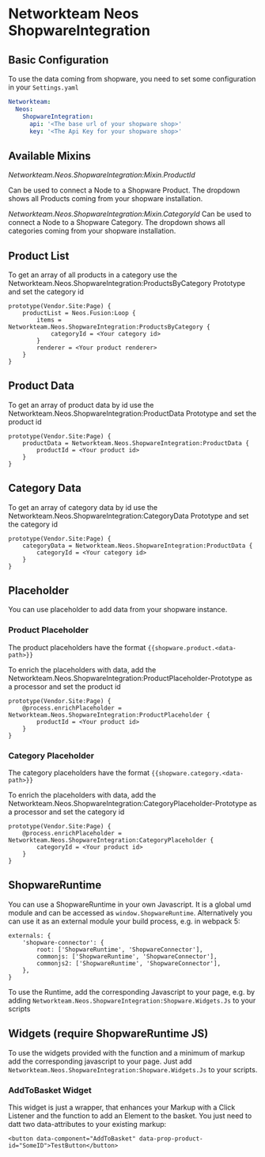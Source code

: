 # Networkteam Neos ShopwareIntegration

## Basic Configuration

To use the data coming from shopware, you need to set some configuration in your `Settings.yaml`

``` yaml
Networkteam:
  Neos:
    ShopwareIntegration:
      api: '<The base url of your shopware shop>'
      key: '<The Api Key for your shopware shop>'
```

## Available Mixins

*Networkteam.Neos.ShopwareIntegration:Mixin.ProductId*

Can be used to connect a Node to a Shopware Product. The dropdown shows all Products coming from your shopware installation.

*Networkteam.Neos.ShopwareIntegration:Mixin.CategoryId*
Can be used to connect a Node to a Shopware Category. The dropdown shows all categories coming from your shopware installation.

## Product List

To get an array of all products in a category use the Networkteam.Neos.ShopwareIntegration:ProductsByCategory Prototype and set the category id

```
prototype(Vendor.Site:Page) {
    productList = Neos.Fusion:Loop {
        items = Networkteam.Neos.ShopwareIntegration:ProductsByCategory {
            categoryId = <Your category id>
        }
        renderer = <Your product renderer>
    }
}
```

## Product Data

To get an array of product data by id use the Networkteam.Neos.ShopwareIntegration:ProductData Prototype and set the product id

```
prototype(Vendor.Site:Page) {
    productData = Networkteam.Neos.ShopwareIntegration:ProductData {
        productId = <Your product id>
    }
}
```

## Category Data

To get an array of category data by id use the Networkteam.Neos.ShopwareIntegration:CategoryData Prototype and set the category id

```
prototype(Vendor.Site:Page) {
    categoryData = Networkteam.Neos.ShopwareIntegration:ProductData {
        categoryId = <Your category id>
    }
}
```

## Placeholder

You can use placeholder to add data from your shopware instance.

### Product Placeholder
The product placeholders have the format `{{shopware.product.<data-path>}}`

To enrich the placeholders with data, add the Networkteam.Neos.ShopwareIntegration:ProductPlaceholder-Prototype as a processor and set the product id

```
prototype(Vendor.Site:Page) {
    @process.enrichPlaceholder = Networkteam.Neos.ShopwareIntegration:ProductPlaceholder {
        productId = <Your product id>
    }
}
```

### Category Placeholder
The category placeholders have the format `{{shopware.category.<data-path>}}`

To enrich the placeholders with data, add the Networkteam.Neos.ShopwareIntegration:CategoryPlaceholder-Prototype as a processor and set the category id

```
prototype(Vendor.Site:Page) {
    @process.enrichPlaceholder = Networkteam.Neos.ShopwareIntegration:CategoryPlaceholder {
        categoryId = <Your product id>
    }
}
```

## ShopwareRuntime
You can use a ShopwareRuntime in your own Javascript. It is a global umd module and can be accessed as `window.ShopwareRuntime`. Alternatively you can use it as an external module your build process, e.g. in webpack 5:

```
externals: {
    'shopware-connector': {
        root: ['ShopwareRuntime', 'ShopwareConnector'],
        commonjs: ['ShopwareRuntime', 'ShopwareConnector'],
        commonjs2: ['ShopwareRuntime', 'ShopwareConnector'],
    },
}
```

To use the Runtime, add the corresponding Javascript to your page, e.g. by adding `Networkteam.Neos.ShopwareIntegration:Shopware.Widgets.Js` to your scripts


## Widgets (require ShopwareRuntime JS)
To use the widgets provided with the function and a minimum of markup add the corresponding javascript to your page. Just add `Networkteam.Neos.ShopwareIntegration:Shopware.Widgets.Js` to your scripts.

### AddToBasket Widget
This widget is just a wrapper, that enhances your Markup with a Click Listener and the function to add an Element to the basket. You just need to datt two data-attributes to your existing markup:

```
<button data-component="AddToBasket" data-prop-product-id="SomeID">TestButton</button>
```
